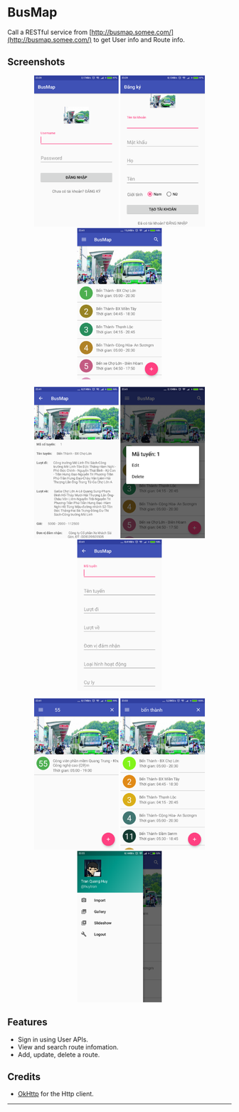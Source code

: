 # BusMap

Call a RESTful service from [http://busmap.somee.com/](http://busmap.somee.com/) to get User info and Route info.

## Screenshots

<p align="center">
  <img src="https://raw.githubusercontent.com/huytq085/SimpleBusMap/master/Screenshots/1.png" height="340" width="190"/>
  <img src="https://raw.githubusercontent.com/huytq085/SimpleBusMap/master/Screenshots/2.png" height="340" width="190"/>
  <img src="https://raw.githubusercontent.com/huytq085/SimpleBusMap/master/Screenshots/3.png" height="340" width="190"/>
  
</p>

<p align="center">
<img src="https://raw.githubusercontent.com/huytq085/SimpleBusMap/master/Screenshots/4.png" height="340" width="190"/>
<img src="https://raw.githubusercontent.com/huytq085/SimpleBusMap/master/Screenshots/5.png" height="340" width="190"/>
<img src="https://raw.githubusercontent.com/huytq085/SimpleBusMap/master/Screenshots/6.png" height="340" width="190"/>
</p>
<p align="center">
<img src="https://raw.githubusercontent.com/huytq085/SimpleBusMap/master/Screenshots/7.png" height="340" width="190"/>
<img src="https://raw.githubusercontent.com/huytq085/SimpleBusMap/master/Screenshots/8.png" height="340" width="190"/>
<img src="https://raw.githubusercontent.com/huytq085/SimpleBusMap/master/Screenshots/9.png" height="340" width="190"/>
</p>

## Features

* Sign in using User APIs.
* View and search route infomation.
* Add, update, delete a route.

## Credits

* [OkHttp](https://github.com/square/okhttp) for the Http client.

<hr>
